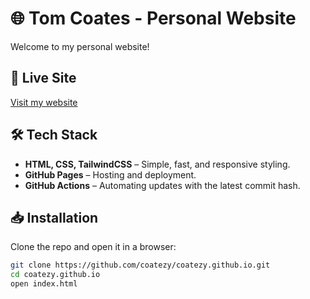 # 🌐 Tom Coates - Personal Website

Welcome to my personal website!

## 🚀 Live Site

[Visit my website](https://tomcoates.dev)

## 🛠️ Tech Stack

- **HTML, CSS, TailwindCSS** – Simple, fast, and responsive styling.
- **GitHub Pages** – Hosting and deployment.
- **GitHub Actions** – Automating updates with the latest commit hash.

## 📥 Installation

Clone the repo and open it in a browser:

```sh
git clone https://github.com/coatezy/coatezy.github.io.git
cd coatezy.github.io
open index.html
```
